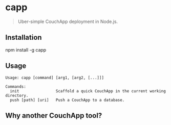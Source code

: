# capp

> Uber-simple CouchApp deployment in Node.js.

## Installation

npm install -g capp

## Usage

```
Usage: capp [command] [arg1, [arg2, [...]]]

Commands:
  init                Scaffold a quick CouchApp in the current working directory.
  push [path] [uri]   Push a CouchApp to a database.

```

## Why another CouchApp tool?
